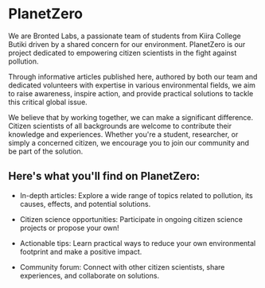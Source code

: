 # PlanetZero
We are Bronted Labs, a passionate team of students from Kiira College Butiki driven by a shared concern for our environment. PlanetZero is our project dedicated to empowering citizen scientists in the fight against pollution.

Through informative articles published here, authored by both our team and dedicated volunteers with expertise in various environmental fields, we aim to raise awareness, inspire action, and provide practical solutions to tackle this critical global issue.

We believe that by working together, we can make a significant difference. Citizen scientists of all backgrounds are welcome to contribute their knowledge and experiences. Whether you're a student, researcher, or simply a concerned citizen, we encourage you to join our community and be part of the solution.

## Here's what you'll find on PlanetZero:

+ In-depth articles: Explore a wide range of topics related to pollution, its causes, effects, and potential solutions.

+ Citizen science opportunities: Participate in ongoing citizen science projects or propose your own!

+ Actionable tips: Learn practical ways to reduce your own environmental footprint and make a positive impact.

+ Community forum: Connect with other citizen scientists, share experiences, and collaborate on solutions.
